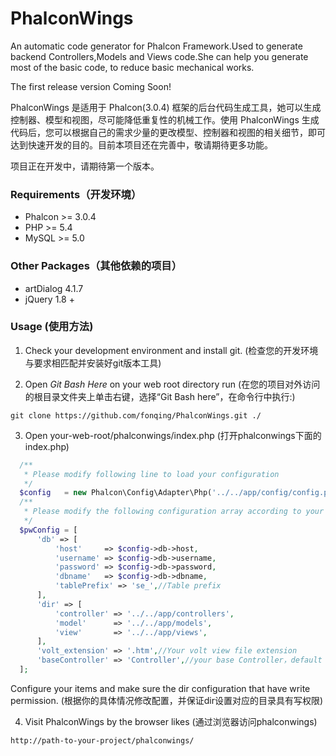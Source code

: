 # PhalconWings
  An automatic code generator for Phalcon Framework.Used to generate backend Controllers,Models and Views code.She can help you generate most of the basic code, to reduce basic mechanical works. 
  
  The first release version Coming Soon!
  
  PhalconWings 是适用于 Phalcon(3.0.4) 框架的后台代码生成工具，她可以生成控制器、模型和视图，尽可能降低重复性的机械工作。使用 PhalconWings 生成代码后，您可以根据自己的需求少量的更改模型、控制器和视图的相关细节，即可达到快速开发的目的。目前本项目还在完善中，敬请期待更多功能。
  
  项目正在开发中，请期待第一个版本。

### Requirements（开发环境）
* Phalcon >= 3.0.4
* PHP >= 5.4
* MySQL >= 5.0

### Other Packages（其他依赖的项目）
* artDialog 4.1.7
* jQuery 1.8 +

### Usage (使用方法)

1. Check your development environment and install git. (检查您的开发环境与要求相匹配并安装好git版本工具)

2. Open *Git Bash Here* on your web root directory run (在您的项目对外访问的根目录文件夹上单击右键，选择“Git Bash here”，在命令行中执行:)

  ```
  git clone https://github.com/fonqing/PhalconWings.git ./
  ```

3. Open your-web-root/phalconwings/index.php (打开phalconwings下面的index.php)


  ```PHP
    /**
     * Please modify following line to load your configuration
     */
    $config   = new Phalcon\Config\Adapter\Php('../../app/config/config.php');
    /**
     * Please modify the following configuration array according to your situation
     */
    $pwConfig = [
        'db' => [
            'host'     => $config->db->host,
            'username' => $config->db->username,
            'password' => $config->db->password,
            'dbname'   => $config->db->dbname,
            'tablePrefix' => 'se_',//Table prefix 
        ],
        'dir' => [
            'controller' => '../../app/controllers',
            'model'      => '../../app/models',
            'view'       => '../../app/views',
        ],
        'volt_extension' => '.htm',//Your volt view file extension
        'baseController' => 'Controller',//your base Controller，default value is Phalcon\Mvc\Controller
    ];
  ```
  Configure your items and make sure the dir configuration that have write permission.
  (根据你的具体情况修改配置，并保证dir设置对应的目录具有写权限)

4. Visit PhalconWings by the browser likes (通过浏览器访问phalconwings)

  ```
  http://path-to-your-project/phalconwings/
  ``` 